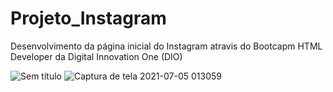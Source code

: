 # Projeto_Instagram
Desenvolvimento da página inicial do Instagram atravis do Bootcapm  HTML Developer da Digital Innovation One (DIO)

![Sem título](https://user-images.githubusercontent.com/77175596/124421870-550cc100-dd30-11eb-8f97-a47451a3241b.png)
![Captura de tela 2021-07-05 013059](https://user-images.githubusercontent.com/77175596/124422196-eb40e700-dd30-11eb-84ba-8b8583a6e635.png)

